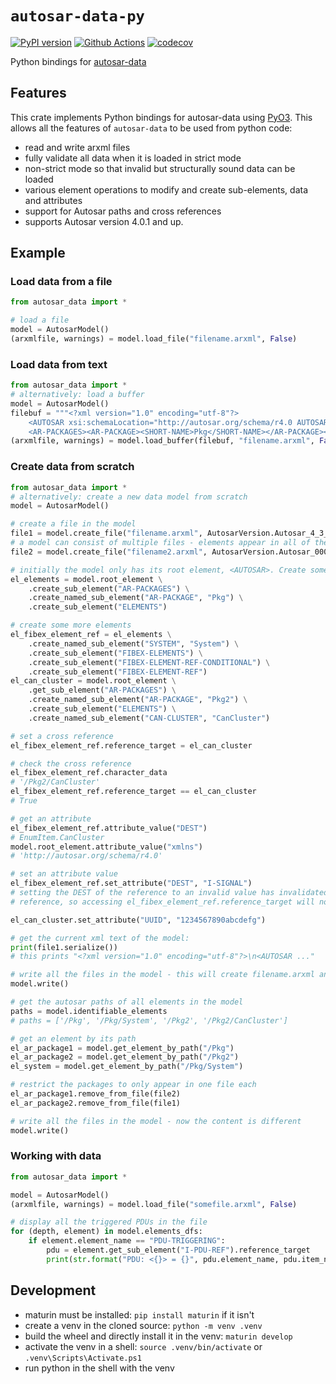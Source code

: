 # `autosar-data-py`

[![PyPI version](https://badge.fury.io/py/autosar-data.svg)](https://badge.fury.io/py/autosar-data)
[![Github Actions](https://github.com/DanielT/autosar-data-py/workflows/Test/badge.svg)](https://github.com/DanielT/autosar-data-py/actions)
[![codecov](https://codecov.io/gh/DanielT/autosar-data-py/branch/main/graph/badge.svg?token=RGKUUJTWZ5)](https://codecov.io/gh/DanielT/autosar-data-py)

Python bindings for [autosar-data](https://github.com/DanielT/autosar-data)

## Features

This crate implements Python bindings for autosar-data using [PyO3](https://pyo3.rs). This allows all the features of `autosar-data` to be used from python code:

- read and write arxml files
- fully validate all data when it is loaded in strict mode
- non-strict mode so that invalid but structurally sound data can be loaded
- various element operations to modify and create sub-elements, data and attributes
- support for Autosar paths and cross references
- supports Autosar version 4.0.1 and up.

## Example

### Load data from a file

```python
from autosar_data import *

# load a file
model = AutosarModel()
(arxmlfile, warnings) = model.load_file("filename.arxml", False)
```

### Load data from text

```python
from autosar_data import *
# alternatively: load a buffer
model = AutosarModel()
filebuf = """<?xml version="1.0" encoding="utf-8"?>
    <AUTOSAR xsi:schemaLocation="http://autosar.org/schema/r4.0 AUTOSAR_00050.xsd" xmlns="http://autosar.org/schema/r4.0" xmlns:xsi="http://www.w3.org/2001/XMLSchema-instance">
    <AR-PACKAGES><AR-PACKAGE><SHORT-NAME>Pkg</SHORT-NAME></AR-PACKAGE></AR-PACKAGES></AUTOSAR>"""
(arxmlfile, warnings) = model.load_buffer(filebuf, "filename.arxml", False)
```

### Create data from scratch

```python
from autosar_data import *
# alternatively: create a new data model from scratch
model = AutosarModel()

# create a file in the model
file1 = model.create_file("filename.arxml", AutosarVersion.Autosar_4_3_0)
# a model can consist of multiple files - elements appear in all of them by default, unless restrictions are set
file2 = model.create_file("filename2.arxml", AutosarVersion.Autosar_00051)

# initially the model only has its root element, <AUTOSAR>. Create some elements
el_elements = model.root_element \
    .create_sub_element("AR-PACKAGES") \
    .create_named_sub_element("AR-PACKAGE", "Pkg") \
    .create_sub_element("ELEMENTS")

# create some more elements
el_fibex_element_ref = el_elements \
    .create_named_sub_element("SYSTEM", "System") \
    .create_sub_element("FIBEX-ELEMENTS") \
    .create_sub_element("FIBEX-ELEMENT-REF-CONDITIONAL") \
    .create_sub_element("FIBEX-ELEMENT-REF")
el_can_cluster = model.root_element \
    .get_sub_element("AR-PACKAGES") \
    .create_named_sub_element("AR-PACKAGE", "Pkg2") \
    .create_sub_element("ELEMENTS") \
    .create_named_sub_element("CAN-CLUSTER", "CanCluster")

# set a cross reference
el_fibex_element_ref.reference_target = el_can_cluster

# check the cross reference
el_fibex_element_ref.character_data
# '/Pkg2/CanCluster'
el_fibex_element_ref.reference_target == el_can_cluster
# True

# get an attribute
el_fibex_element_ref.attribute_value("DEST")
# EnumItem.CanCluster
model.root_element.attribute_value("xmlns")
# 'http://autosar.org/schema/r4.0'

# set an attribute value
el_fibex_element_ref.set_attribute("DEST", "I-SIGNAL")
# setting the DEST of the reference to an invalid value has invalidated the
# reference, so accessing el_fibex_element_ref.reference_target will now cause an exception

el_can_cluster.set_attribute("UUID", "1234567890abcdefg")

# get the current xml text of the model:
print(file1.serialize())
# this prints "<?xml version="1.0" encoding="utf-8"?>\n<AUTOSAR ..."

# write all the files in the model - this will create filename.arxml and filename2.arxml with identical content
model.write()

# get the autosar paths of all elements in the model
paths = model.identifiable_elements
# paths = ['/Pkg', '/Pkg/System', '/Pkg2', '/Pkg2/CanCluster']

# get an element by its path
el_ar_package1 = model.get_element_by_path("/Pkg")
el_ar_package2 = model.get_element_by_path("/Pkg2")
el_system = model.get_element_by_path("/Pkg/System")

# restrict the packages to only appear in one file each
el_ar_package1.remove_from_file(file2)
el_ar_package2.remove_from_file(file1)

# write all the files in the model - now the content is different
model.write()
```

### Working with data

```python
from autosar_data import *

model = AutosarModel()
(arxmlfile, warnings) = model.load_file("somefile.arxml", False)

# display all the triggered PDUs in the file
for (depth, element) in model.elements_dfs:
    if element.element_name == "PDU-TRIGGERING":
        pdu = element.get_sub_element("I-PDU-REF").reference_target
        print(str.format("PDU: <{}> = {}", pdu.element_name, pdu.item_name))

```

## Development

- maturin must be installed: `pip install maturin` if it isn't
- create a venv in the cloned source: `python -m venv .venv`
- build the wheel and directly install it in the venv: `maturin develop`
- activate the venv in a shell: `source .venv/bin/activate` or `.venv\Scripts\Activate.ps1`
- run python in the shell with the venv
